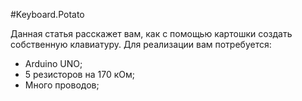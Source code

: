 #Keyboard.Potato

Данная статья расскажет вам, как с помощью картошки создать собственную клавиатуру. Для реализации вам потребуется:

- Arduino UNO; 
- 5 резисторов на 170 кОм;
- Много проводов;


